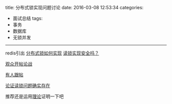 title: 分布式锁实现问题讨论
date: 2016-03-08 12:53:34
categories:
- 面试总结
tags:
- 事务
- 数据库
- 无锁并发
---

redis引出
[分布式锁如何实现](http://martin.kleppmann.com/2016/02/08/how-to-do-distributed-locking.html)
[读锁实现安全吗？](http://antirez.com/news/101)

[观众开帖论战](https://news.ycombinator.com/item?id=11065933)

[有人跟帖](http://fpj.me/2016/02/10/note-on-fencing-and-distributed-locks/)

[论证读锁问题确实存在](http://jvns.ca/blog/2016/02/09/til-clock-skew-exists/)

推荐还是运用[理论](http://blog.acolyer.org/2016/02/09/the-heard-of-model/)证明一下吧